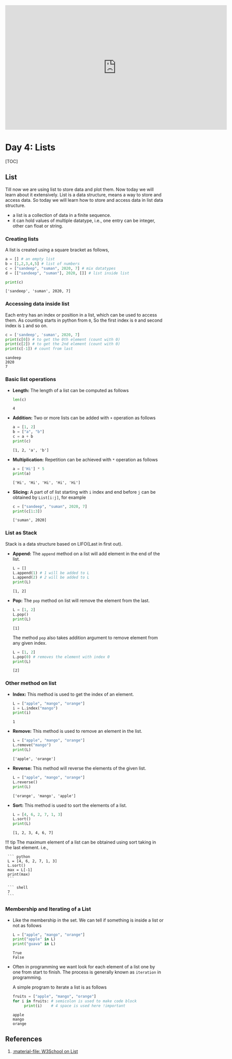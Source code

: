 <iframe width="704" height="396" src="https://www.youtube.com/embed/OxStOd763_A" title="YouTube video player" frameborder="0" allow="accelerometer; autoplay; clipboard-write; encrypted-media; gyroscope; picture-in-picture" allowfullscreen></iframe>

# Day 4: Lists

[TOC]

## List

Till now we are using list to store data and plot them. Now today we will learn about it extensively. List is a data structure, means a way to store and access data. So today we will learn how to store and access data in list data structure. 

- a list is a collection of data in a finite sequence.
- it can hold values of multiple datatype, i.e., one entry can be integer, other can float or string.

### Creating lists

A list is created using a square bracket as follows,

``` python
a = [] # an empty list
b = [1,2,3,4,5] # list of numbers
c = ["sandeep", "suman", 2020, 7] # mix datatypes
d = [["sandeep", "suman"], 2020, []] # list inside list

print(c)
```

``` shell
['sandeep', 'suman', 2020, 7]
```

### Accessing data inside list

Each entry has an index or position in a list, which can be used to access them. As counting starts in python from `0`, So the first index is `0` and second index is `1` and so on.  

``` python 
c = ['sandeep', 'suman', 2020, 7]
print(c[0]) # to get the 0th element (count with 0)
print(c[2]) # to get the 2nd element (count with 0)
print(c[-1]) # count from last
```

``` shell
sandeep
2020
7
```

### Basic list operations

- **Length:** The length of a list can be computed as follows

     ``` python
     len(c)
     ```

     ``` shell
     4
     ```

- **Addition:** Two or more lists can be added with `+` operation as follows

     ``` python
     a = [1, 2]
     b = ["a", "b"]
     c = a + b
     print(c)
     ```

     ``` shell
     [1, 2, 'a', 'b']
     ```

-  **Multiplication:** Repetition can be achieved with `*` operation as follows

     ``` python
     a = ['Hi'] * 5
     print(a)
     ```

     ``` shell
     ['Hi', 'Hi', 'Hi', 'Hi', 'Hi']
     ```

- **Slicing:** A part of of list starting with `i` index and end before `j` can be obtained by `List[i:j]`, for example 

     ``` python
     c = ["sandeep", "suman", 2020, 7]
     print(c[1:3])
     ```

     ``` shell
     ['suman', 2020]
     ```

### List as Stack

Stack is a data structure based on LIFO(Last in first out). 

- **Append:** The `append` method on a list will add element in the end of the list.

     ``` python 
     L = []
     L.append(1) # 1 will be added to L
     L.append(2) # 2 will be added to L
     print(L)
     ```

     ``` shell
     [1, 2]
     ```

- **Pop:** The `pop` method on list will remove the element from the last. 

     ``` python
     L = [1, 2]
     L.pop()
     print(L)
     ```

     ``` shell
     [1]
     ```

     The method `pop` also takes addition argument to remove element from any given index.

     ``` python
     L = [1, 2]
     L.pop(0) # removes the element with index 0
     print(L)
     ```

     ``` shell
     [2]
     ```

### Other method on list

- **Index:** This method is used to get the index of an element.

     ``` python
     L = ["apple", "mango", "orange"]
     i = L.index("mango")
     print(i)
     ```

     ``` shell
     1
     ```

- **Remove:** This method is used to remove an element in the list.

     ``` python
     L = ["apple", "mango", "orange"]
     L.remove("mango")
     print(L)
     ```

     ``` shell
     ['apple', 'orange']
     ```

- **Reverse:** This method will reverse the elements of the given list.

     ``` python
     L = ["apple", "mango", "orange"]
     L.reverse()
     print(L)
     ```

     ``` shell
     ['orange', 'mango', 'apple']
     ```

- **Sort:** This method is used to sort the elements of a list. 

     ``` python
     L = [4, 6, 2, 7, 1, 3]
     L.sort()
     print(L)
     ```

     ``` shell
     [1, 2, 3, 4, 6, 7]
     ```

!!! tip 
     The maximum element of a list can be obtained using sort taking in the last element. i.e.,

     ``` python
     L = [4, 6, 2, 7, 1, 3]
     L.sort()
     max = L[-1]
     print(max)
     ```

     ``` shell
     7
     ```

### Membership and Iterating of a List

- Like the membership in the set. We can tell if something is inside a list or not as follows

     ``` python
     L = ["apple", "mango", "orange"]
     print("apple" in L)
     print("guava" in L)
     ```

     ``` shell
     True
     False
     ```


- Often in programming we want look for each element of a list one by one from start to finish. The process is generally known as `iteration` in programming.

     A simple program to iterate a list is as follows

     ``` python
     fruits = ["apple", "mango", "orange"]
     for i in fruits: # semicolon is used to make code block
          print(i)    # 4 space is used here !important
     ```

     ``` shell
     apple
     mango
     orange
     ```


## References

1. [:material-file: W3School on List](https://www.w3schools.com/python/python_lists.asp)
